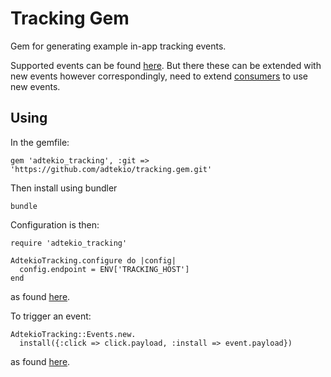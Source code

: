 Tracking Gem
============

Gem for generating example in-app tracking events.

Supported events can be found [here](/lib/adtekio_tracking/events.rb). But
there these can be extended with new events however correspondingly,
need to extend [consumers](https://github.com/adtekio/consumers) to use new
events.

Using
-----

In the gemfile:

```
gem 'adtekio_tracking', :git => 'https://github.com/adtekio/tracking.gem.git'
```

Then install using bundler

```
bundle
```

Configuration is then:

```
require 'adtekio_tracking'

AdtekioTracking.configure do |config|
  config.endpoint = ENV['TRACKING_HOST']
end
```

as found [here](https://github.com/adtekio/consumers/blob/master/config/initializers/adtekio_tracking.rb).

To trigger an event:

```
AdtekioTracking::Events.new.
  install({:click => click.payload, :install => event.payload})
```

as found [here](https://github.com/adtekio/consumers/blob/master/lib/consumers/attribution.rb#L49-L50).
